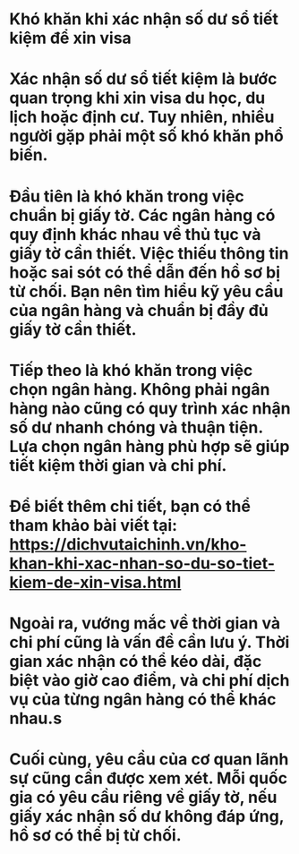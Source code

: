 # Khó khăn khi xác nhận số dư sổ tiết kiệm để xin visa

# 

# Xác nhận số dư sổ tiết kiệm là bước quan trọng khi xin visa du học, du lịch hoặc định cư. Tuy nhiên, nhiều người gặp phải một số khó khăn phổ biến.

# 

# Đầu tiên là khó khăn trong việc chuẩn bị giấy tờ. Các ngân hàng có quy định khác nhau về thủ tục và giấy tờ cần thiết. Việc thiếu thông tin hoặc sai sót có thể dẫn đến hồ sơ bị từ chối. Bạn nên tìm hiểu kỹ yêu cầu của ngân hàng và chuẩn bị đầy đủ giấy tờ cần thiết.

# 

# Tiếp theo là khó khăn trong việc chọn ngân hàng. Không phải ngân hàng nào cũng có quy trình xác nhận số dư nhanh chóng và thuận tiện. Lựa chọn ngân hàng phù hợp sẽ giúp tiết kiệm thời gian và chi phí.

# Để biết thêm chi tiết, bạn có thể tham khảo bài viết tại: https://dichvutaichinh.vn/kho-khan-khi-xac-nhan-so-du-so-tiet-kiem-de-xin-visa.html

# Ngoài ra, vướng mắc về thời gian và chi phí cũng là vấn đề cần lưu ý. Thời gian xác nhận có thể kéo dài, đặc biệt vào giờ cao điểm, và chi phí dịch vụ của từng ngân hàng có thể khác nhau.s

# 

# Cuối cùng, yêu cầu của cơ quan lãnh sự cũng cần được xem xét. Mỗi quốc gia có yêu cầu riêng về giấy tờ, nếu giấy xác nhận số dư không đáp ứng, hồ sơ có thể bị từ chối.

